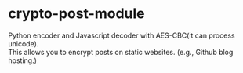 # crypto-post-module

Python encoder and Javascript decoder with AES-CBC(it can process unicode). <br>
This allows you to encrypt posts on static websites. (e.g., Github blog hosting.)<br>